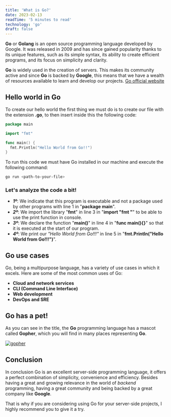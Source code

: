 ```yaml
---
title: 'What is Go?'
date: 2023-02-13
readTime: '5 minutes to read'
technology: 'go'
draft: false
---
```


**Go** or **Golang** is an open source programming language developed by Google. It was released in 2009 and has since gained popularity thanks to its unique features, such as its simple syntax, its ability to create efficient programs, and its focus on simplicity and clarity. 

**Go** is widely used in the creation of servers. This makes its community active and since **Go** is backed by **Google**, this means that we have a wealth of resources available to learn and develop our projects. [Go official website](https://go.dev/)

## **Hello world in Go**

To create our hello world the first thing we must do is to create our file with the extension **.go**, to then
insert inside this the following code:

```go
package main

import "fmt"

func main() {
  fmt.Println("Hello World from Go!!")
}
```

To run this code we must have Go installed in our machine and execute the following command:

```powershell
go run <path-to-your-file>
```

### **Let's analyze the code a bit!**

* ***1º***: We indicate that this program is executable and not a package used by other programs with line 1 in "**package main**".
* ***2º***: We import the library "**fmt**" in line 3 in "**import "fmt "**" to be able to use the print function in console.
* ***3º***: We declare the function "**main()**" in line 4 in "**func main(){}**" so that it is executed at the start of our program.
* ***4º***: We print our *"Hello World from Go!!!"* in line 5 in "**fmt.Println("Hello World from Go!!!")**".

## **Go use cases**

Go, being a multipurpose language, has a variety of use cases in which it excels. Here are some of the most common uses of Go:

* **Cloud and network services**
* **CLI (Command Line Interface)**
* **Web development**
* **DevOps and SRE**

## **Go has a pet!**

As you can see in the title, the **Go** programming language has a mascot called **Gopher**, which you will find in many places representing **Go**.

[![gopher](/icons/gopher.png)](/icons/gopher.png)

## **Conclusion**

In conclusion Go is an excellent server-side programming language, it offers a perfect combination of simplicity, convenience and efficiency. Besides having a great and growing relevance in the world of *backend* programming, having a great community and being backed by a great company like **Google**.

That is why if you are considering using Go for your server-side projects, I highly recommend you to give it a try.

